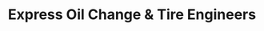 ---
title: "Express Oil Change & Tire Engineers"
url: /cleveland/express-oil-change-and-tire-engineers/
shop: tyres
---